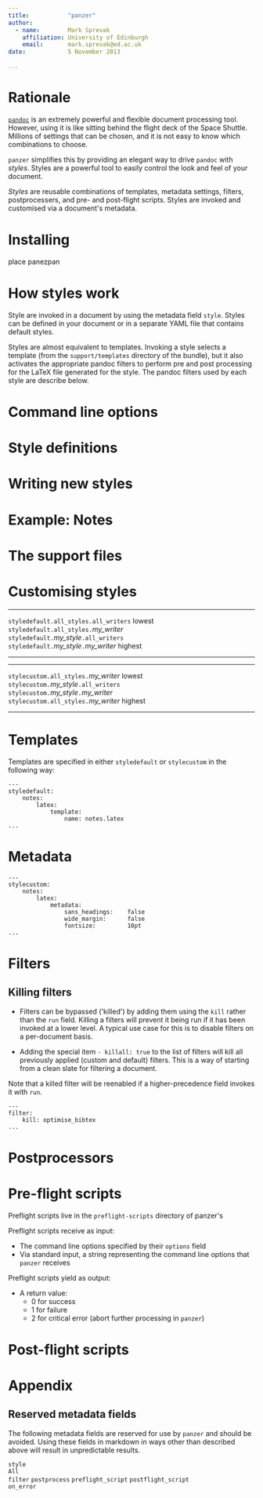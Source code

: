 ```yaml
---
title:           "panzer"
author:
  - name:        Mark Sprevak
    affiliation: University of Edinburgh
    email:       mark.sprevak@ed.ac.uk
date:            5 November 2013

...
```


[pandoc]: http://johnmacfarlane.net/pandoc/index.html

# Rationale

[`pandoc`][pandoc] is an extremely powerful and flexible document processing tool. However, using it is like sitting behind the flight deck of the Space Shuttle. Millions of settings that can be chosen, and it is not easy to know which combinations to choose.

`panzer` simplifies this by providing an elegant way to drive `pandoc` with *styles*. Styles are a powerful tool to easily control the look and feel of your document.

*Styles* are reusable combinations of templates, metadata settings, filters, postprocessers, and pre- and post-flight scripts. Styles are invoked and customised via a document's metadata. 



# Installing

place panezpan


# How styles work

Style are invoked in a document by using the metadata field `style`. Styles can be defined in your document or in a separate YAML file that contains default styles.

Styles are almost equivalent to templates. Invoking a style selects a template (from the `support/templates` directory of the bundle), but it also activates the appropriate pandoc filters to perform pre and post processing for the LaTeX file generated for the style. The pandoc filters used by each style are describe below. 


# Command line options

# Style definitions


# Writing new styles


# Example: Notes


# The support files


# Customising styles


--------------------------------------    --------      
`styledefault.all_styles.all_writers`     lowest                                
`styledefault.all_styles.`*my_writer*                                       
`styledefault.`*my_style*`.all_writers`                                     
`styledefault.`*my_style*`.`*my_writer*   highest                                
--------------------------------------    --------

--------------------------------------    --------   
`stylecustom.all_styles.`*my_writer*      lowest   
`stylecustom.`*my_style*`.all_writers`             
`stylecustom.`*my_style*`.`*my_writer*             
`stylecustom.all_styles.`*my_writer*      highest  
--------------------------------------    --------

# Templates

Templates are specified in either `styledefault` or `stylecustom` in the following way:

~~~~ {.yaml}
---
styledefault:
    notes:
        latex:
            template:   
                name: notes.latex
...
~~~~


# Metadata

~~~~ {.yaml}
---
stylecustom:
    notes:
        latex:
            metadata:
                sans_headings:    false
                wide_margin:      false
                fontsize:         10pt
...
~~~~


# Filters

## Killing filters

* Filters can be bypassed ('killed') by adding them using the `kill` rather than the `run` field. Killing a filters will prevent it being run if it has been invoked at a lower level. A typical use case for this is to disable filters on a per-document basis.

* Adding the special item `- killall: true` to the list of filters will kill all previously applied (custom and default) filters. This is a way of starting from a clean slate for filtering a document.

Note that a killed filter will be reenabled if a higher-precedence field invokes it with `run`. 

~~~~ {.yaml}
---
filter:   
    kill: optimise_bibtex
...
~~~~


# Postprocessors

# Pre-flight scripts

Preflight scripts live in the `preflight-scripts` directory of panzer's 

Preflight scripts receive as input:

* The command line options specified by their `options` field
* Via standard input, a string representing the command line options that `panzer` receives

Preflight scripts yield as output:

* A return value: 
    * 0 for success
    * 1 for failure
    * 2 for critical error (abort further processing in `panzer`)

# Post-flight scripts

# Appendix

## Reserved metadata fields

The following metadata fields are reserved for use by `panzer` and should be avoided. Using these fields in markdown in ways other than described above will result in unpredictable results.

`style`  
`All`  
`filter`
`postprocess`
`preflight_script`
`postflight_script`  
`on_error`



